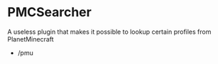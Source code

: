 # PMCSearcher
A useless plugin that makes it possible to lookup certain profiles from PlanetMinecraft

+ /pmu <user>
